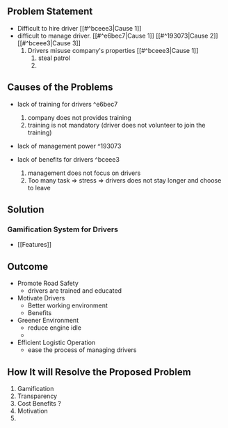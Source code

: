 ## Problem Statement
- Difficult to hire driver [[#^bceee3|Cause 1]] 
- difficult to manage driver. [[#^e6bec7|Cause 1]] [[#^193073|Cause 2]] [[#^bceee3|Cause 3]]
	1) Drivers misuse company's properties [[#^bceee3|Cause 1]]
		1) steal patrol
		2) 

## Causes of the Problems
- lack of training for drivers ^e6bec7
	1) company does not provides training
	2) training is not mandatory (driver does not volunteer to join the training)
	
- lack of management power ^193073

- lack of benefits for drivers ^bceee3
	1) management does not focus on drivers
	2) Too many task => stress => drivers does not stay longer and choose to leave


## Solution
### Gamification System for Drivers
- [[Features]]


## Outcome
- Promote Road Safety
	- drivers are trained and educated
- Motivate Drivers
	- Better working environment
	- Benefits
- Greener Environment
	- reduce engine idle  
	- 
- Efficient Logistic Operation
	- ease the process of managing drivers
	

## How It will Resolve the Proposed Problem
1) Gamification
2) Transparency
3) Cost Benefits ?
4) Motivation
5) 
